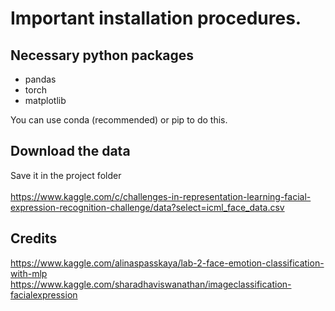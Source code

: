 # Important installation procedures. 

## Necessary python packages 

- pandas
- torch
- matplotlib

You can use conda (recommended) or pip to do this.


## Download the data 
Save it in the project folder </br>  
https://www.kaggle.com/c/challenges-in-representation-learning-facial-expression-recognition-challenge/data?select=icml_face_data.csv


## Credits

https://www.kaggle.com/alinaspasskaya/lab-2-face-emotion-classification-with-mlp </br>
https://www.kaggle.com/sharadhaviswanathan/imageclassification-facialexpression